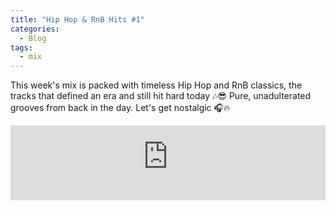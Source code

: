 ```yaml
---
title: "Hip Hop & RnB Hits #1"
categories:
  - Blog
tags:
  - mix
---
```


 This week's mix is packed with timeless Hip Hop and RnB classics, the tracks that defined an era and still hit hard today 🎶😎 Pure, unadulterated grooves from back in the day. Let's get nostalgic 🎧🔥

<iframe width="100%" height="120" src="https://player-widget.mixcloud.com/widget/iframe/?hide_cover=1&feed=%2Fn3os%2Fweekly-mix-urban-20250125%2F" frameborder="0" ></iframe>

